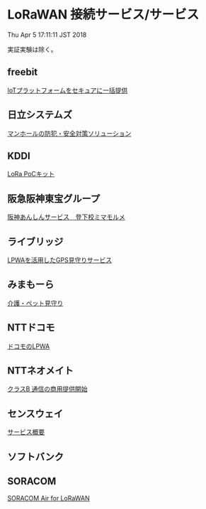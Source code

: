 LoRaWAN 接続サービス/サービス
=============================

Thu Apr  5 17:11:11 JST 2018

実証実験は除く。

## freebit

[IoTプラットフォームをセキュアに一括提供](https://cloud.freebit.com/iot/)

## 日立システムズ

[マンホールの防犯・安全対策ソリューション](https://www.hitachi-systems.com/sp/manhole/index.html)

## KDDI

[LoRa PoCキット](http://www.kddi.com/business/mobile/m2m-solution/lora-pockit/)

## 阪急阪神東宝グループ

[阪神あんしんサービス　登下校ミマモルメ](http://www.hanshin-anshin.jp/)

## ライブリッジ

[LPWAを活用したGPS見守りサービス](https://www.liveridge.com/iot/)

## みまもーら

[介護・ペット見守り](http://www.mimamora.com/)

## NTTドコモ

[ドコモのLPWA](https://www.nttdocomo.co.jp/biz/special/iot/lpwa/lora/)

## NTTネオメイト

[クラスB 通信の商用提供開始](http://www.ntt-neo.com/news/2017/171117.html)

## センスウェイ

[サービス概要](https://www.senseway.net/service/service-overview/)

## ソフトバンク

## SORACOM

[SORACOM Air for LoRaWAN](https://soracom.jp/services/air/lora/)

